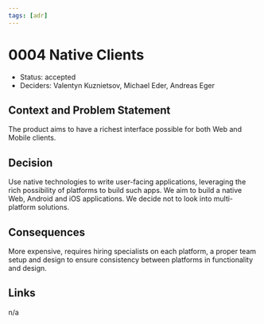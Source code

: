 ```yaml
---
tags: [adr]
---
```


# 0004 Native Clients

* Status: accepted
* Deciders: Valentyn Kuznietsov, Michael Eder, Andreas Eger

## Context and Problem Statement

The product aims to have a richest interface possible for both Web and Mobile clients.

## Decision

Use native technologies to write user-facing applications, leveraging the rich possibility of platforms to build such apps. We aim to build a native Web, Android and iOS applications. We decide not to look into multi-platform solutions.

## Consequences

More expensive, requires hiring specialists on each platform, a proper team setup and design to ensure consistency between platforms in functionality and design.

## Links

n/a
